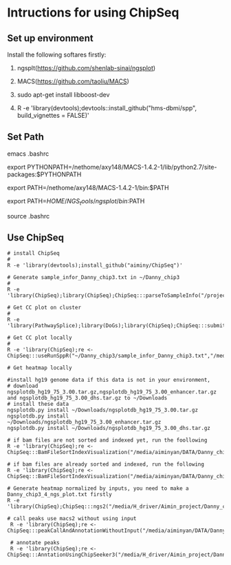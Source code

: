 # Intructions for using ChipSeq

## Set up environment

Install the following softares firstly:

1. ngsplt(https://github.com/shenlab-sinai/ngsplot)

2. MACS(https://github.com/taoliu/MACS)

3. sudo apt-get install libboost-dev

4. R -e 'library(devtools);devtools::install_github("hms-dbmi/spp", build_vignettes = FALSE)'

## Set Path

emacs .bashrc

export PYTHONPATH=/nethome/axy148/MACS-1.4.2-1/lib/python2.7/site-packages:$PYTHONPATH

export PATH=/nethome/axy148/MACS-1.4.2-1/bin:$PATH

export PATH=$HOME/NGS_tools/ngsplot/bin:$PATH

source .bashrc

## Use ChipSeq

```{r}
# install ChipSeq
# 
R -e 'library(devtools);install_github("aiminy/ChipSeq")'

# Generate sample_infor_Danny_chip3.txt in ~/Danny_chip3
# 
R -e 'library(ChipSeq);library(ChipSeq);ChipSeq:::parseToSampleInfo("/projects/scratch/bbc/Project/Danny_chip3/Filtered_bam","*.bam$","~/Danny_chip3","sample_infor_Danny_chip3.txt","Danny_chip3")'

# Get CC plot on cluster
# 
R -e 'library(PathwaySplice);library(DoGs);library(ChipSeq);ChipSeq:::submitJob4useRunSppR(""~/Danny_chip3/sample_infor_Danny_chip3.txt","/projects/scratch/bbc/Project/Danny_chip3/Filtered_bam","/scratch/projects/bbc/aiminy_project/Danny_chip3_Chipseq_QC")'

# Get CC plot locally
# 
R -e 'library(ChipSeq);re <- ChipSeq:::useRunSppR("~/Danny_chip3/sample_infor_Danny_chip3.txt","/media/aiminyan/DATA/Danny_chip3","/media/aiminyan/DATA/Danny_chip3_chipSeq_QC")'

# Get heatmap locally

#install hg19 genome data if this data is not in your environment, 
# download ngsplotdb_hg19_75_3.00.tar.gz,ngsplotdb_hg19_75_3.00_enhancer.tar.gz and ngsplotdb_hg19_75_3.00_dhs.tar.gz to ~/Downloads
# install these data
ngsplotdb.py install ~/Downloads/ngsplotdb_hg19_75_3.00.tar.gz
ngsplotdb.py install ~/Downloads/ngsplotdb_hg19_75_3.00_enhancer.tar.gz
ngsplotdb.py install ~/Downloads/ngsplotdb_hg19_75_3.00_dhs.tar.gz

# if bam files are not sorted and indexed yet, run the foollowing 
R -e 'library(ChipSeq);re <- ChipSeq:::BamFileSortIndexVisualization("/media/aiminyan/DATA/Danny_chip3","*.bam$","/media/aiminyan/DATA/Danny_chip3_heatmap",5000,"Hs")'

# if bam files are already sorted and indexed, run the following 
R -e 'library(ChipSeq);re <- ChipSeq:::BamFileSortIndexVisualization("/media/aiminyan/DATA/Danny_chip3","*.bam$","/media/aiminyan/DATA/Danny_chip3_heatmap",5000,"Hs",bam.sort=TRUE)'

# Generate heatmap normalized by inputs, you need to make a Danny_chip3_4_ngs_plot.txt firstly
R -e 'library(ChipSeq);ChipSeq:::ngs2("/media/H_driver/Aimin_project/Danny_chip3_4_ngs_plot.txt",5000,"/media/H_driver/Aimin_project/heapmapNormalizedByInput")'

# call peaks use macs2 without using input 
 R -e 'library(ChipSeq);re <- ChipSeq:::peakCallAndAnnotationWithoutInput("/media/aiminyan/DATA/Danny_chip3","/media/H_driver/Danny_chip3_macs2_call","hs","macs2",0.0001)'
 
 # annotate peaks
 R -e 'library(ChipSeq);re <- ChipSeq:::AnntationUsingChipSeeker3("/media/H_driver/Aimin_project/Danny_chip3_macs2_call/PeakCall","*.narrowPeak$","/media/H_driver/Aimin_project/Danny_chip3_macs2_annotation",txdb="hg19",DD=5000,distanceToTSS_cutoff=10000)'
```
